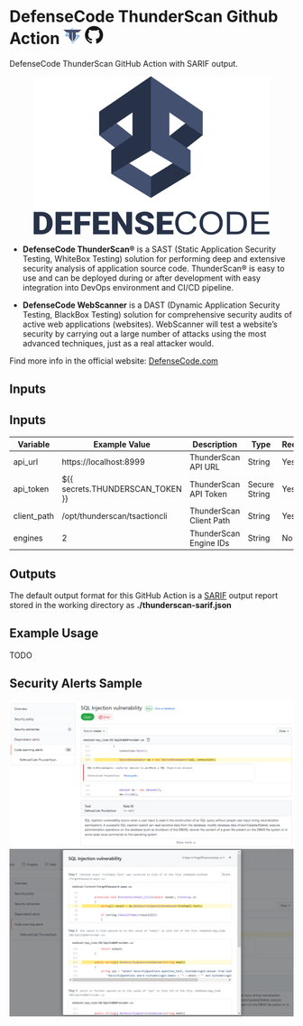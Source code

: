 # DefenseCode ThunderScan Github Action ![ThunderScan](images/thunderscan-icon.png) <img src="images/github.png">

DefenseCode ThunderScan GitHub Action with SARIF output.
<p align="center">
  <img src="images/defensecode.png">
</p>

* **DefenseCode ThunderScan®** is a SAST (Static Application Security Testing, WhiteBox Testing) solution for performing deep and extensive security analysis of application source code. ThunderScan® is easy to use and can be deployed during or after development with easy integration into DevOps environment and CI/CD pipeline.

* **DefenseCode WebScanner** is a DAST (Dynamic Application Security Testing, BlackBox Testing) solution for comprehensive security audits of active web applications (websites). WebScanner will test a website’s security by carrying out a large number of attacks using the most advanced techniques, just as a real attacker would.

Find more info in the official website: [DefenseCode.com](https://www.defensecode.com)

## Inputs

## Inputs

| Variable  | Example Value | Description | Type | Required | Default |
| ------------- | ------------- | ------------- |------------- | ------------- | ------------- |
| api_url | https://localhost:8999| ThunderScan API URL | String | Yes | N/A
| api_token | ${{ secrets.THUNDERSCAN_TOKEN }} | ThunderScan API Token | Secure String | Yes | N/A
| client_path | /opt/thunderscan/tsactioncli | ThunderScan Client Path | String  | Yes | N/A
| engines | 2 | ThunderScan Engine IDs | String  | No | N/A

## Outputs

The default output format for this GitHub Action is a [SARIF](https://docs.github.com/en/github/finding-security-vulnerabilities-and-errors-in-your-code/sarif-support-for-code-scanning) output report stored in the working directory as **./thunderscan-sarif.json**

## Example Usage

TODO

## Security Alerts Sample

![Sample Alert](images/code-scanning-alerts.png)
![Sample Flow](images/code-scanning-flow.png)
